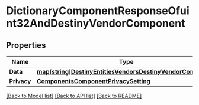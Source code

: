 # DictionaryComponentResponseOfuint32AndDestinyVendorComponent

## Properties
Name | Type | Description | Notes
------------ | ------------- | ------------- | -------------
**Data** | [**map[string]DestinyEntitiesVendorsDestinyVendorComponent**](Destiny.Entities.Vendors.DestinyVendorComponent.md) |  | [optional] 
**Privacy** | [**ComponentsComponentPrivacySetting**](Components.ComponentPrivacySetting.md) |  | [optional] 

[[Back to Model list]](../README.md#documentation-for-models) [[Back to API list]](../README.md#documentation-for-api-endpoints) [[Back to README]](../README.md)


